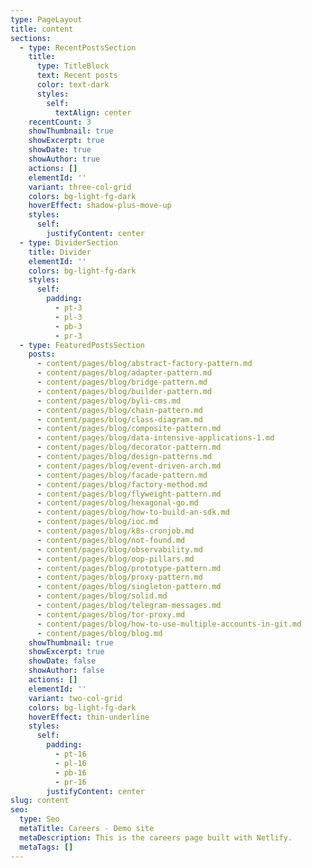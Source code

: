 ```yaml
---
type: PageLayout
title: content
sections:
  - type: RecentPostsSection
    title:
      type: TitleBlock
      text: Recent posts
      color: text-dark
      styles:
        self:
          textAlign: center
    recentCount: 3
    showThumbnail: true
    showExcerpt: true
    showDate: true
    showAuthor: true
    actions: []
    elementId: ''
    variant: three-col-grid
    colors: bg-light-fg-dark
    hoverEffect: shadow-plus-move-up
    styles:
      self:
        justifyContent: center
  - type: DividerSection
    title: Divider
    elementId: ''
    colors: bg-light-fg-dark
    styles:
      self:
        padding:
          - pt-3
          - pl-3
          - pb-3
          - pr-3
  - type: FeaturedPostsSection
    posts:
      - content/pages/blog/abstract-factory-pattern.md
      - content/pages/blog/adapter-pattern.md
      - content/pages/blog/bridge-pattern.md
      - content/pages/blog/builder-pattern.md
      - content/pages/blog/byli-cms.md
      - content/pages/blog/chain-pattern.md
      - content/pages/blog/class-diagram.md
      - content/pages/blog/composite-pattern.md
      - content/pages/blog/data-intensive-applications-1.md
      - content/pages/blog/decorator-pattern.md
      - content/pages/blog/design-patterns.md
      - content/pages/blog/event-driven-arch.md
      - content/pages/blog/facade-pattern.md
      - content/pages/blog/factory-method.md
      - content/pages/blog/flyweight-pattern.md
      - content/pages/blog/hexagonal-go.md
      - content/pages/blog/how-to-build-an-sdk.md
      - content/pages/blog/ioc.md
      - content/pages/blog/k8s-cronjob.md
      - content/pages/blog/not-found.md
      - content/pages/blog/observability.md
      - content/pages/blog/oop-pillars.md
      - content/pages/blog/prototype-pattern.md
      - content/pages/blog/proxy-pattern.md
      - content/pages/blog/singleton-pattern.md
      - content/pages/blog/solid.md
      - content/pages/blog/telegram-messages.md
      - content/pages/blog/tor-proxy.md
      - content/pages/blog/how-to-use-multiple-accounts-in-git.md
      - content/pages/blog/blog.md
    showThumbnail: true
    showExcerpt: true
    showDate: false
    showAuthor: false
    actions: []
    elementId: ''
    variant: two-col-grid
    colors: bg-light-fg-dark
    hoverEffect: thin-underline
    styles:
      self:
        padding:
          - pt-16
          - pl-16
          - pb-16
          - pr-16
        justifyContent: center
slug: content
seo:
  type: Seo
  metaTitle: Careers - Demo site
  metaDescription: This is the careers page built with Netlify.
  metaTags: []
---
```


